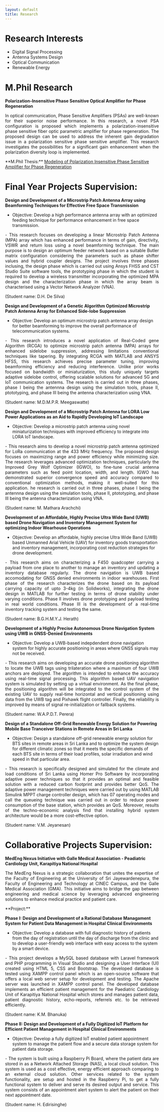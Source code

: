 ```yaml
---
layout: default
title: Research
---
```


# Research Interests

- Digital Signal Processing
- Antenna Systems Design
- Optical Communication
- Renewable Energy

# M.Phil Research

**Polarization-Insensitive Phase Sensitive Optical Amplifier for Phase Regeneration**
<p align="justify">
In optical communication, Phase Sensitive Amplifiers (PSAs) are well-known for their superior noise performance. In this research, a novel PSA configuration is proposed which implements a polarization-insensitive phase sensitive fiber optic parametric amplifier for phase regeneration. The proposed design can be used to address the inherent gain degradation issue in a polarization sensitive phase sensitive amplifier. This research investigates the possibilities for a significant gain enhancement when the polarization diversity loop is implemented.
</p>
**M.Phil Thesis:**
<a href="http://dl.lib.uom.lk:8080/server/api/core/bitstreams/417a0a61-4fe6-4b9b-ad6f-3fa1f7bddcb6/content" target="_blank" rel="noopener noreferrer">Modeling of Polarization Insensitive Phase Sensitive Amplifier for Phase Regeneration</a>

# Final Year Projects Supervision:

  **Design and Development of a Microstrip Patch Antenna Array using Beamforming Techniques for Effective Free Space Transmission**
  - Objective: Develop a high performance antenna array with an optimized feeding technique for performance enhancement in free space transmission.
<p align="justify">
  - This  research focuses on developing a linear Microstrip Patch Antenna (MPA) array which has enhanced performance in terms of gain, directivity, VSWR and return loss using a novel beamforming technique. The main purpose is to design an optimum feeder network based on a suitable Butler matrix configuration considering the parameters such as phase shifter values and hybrid coupler designs. The project involves three phases inclusing, the design phase which is carried out using Ansys FHSS and CST Studio Suite software tools, the prototyping phase in which the student is required to develop a wireless transmitter incorporating the optimized MPA design and the characterization phase in which the array beam is characterised using a Vector Network Analyzer (VNA).
</p>
(Student name: D.H. De Silva)

  **Design and Development of a Genetic Algorithm Optimized Microstrip Patch Antenna Array for Enhanced Side-lobe Suppression**
  - Objective: Develop an optimum microstrip patch antenna array design for better beamforming to improve the overall performance of telecommunication systems.
<p align="justify">
  - This research introduces a novel application of Real-Coded gene Algorithm (RCGA) to optimize microstrip patch antenna (MPA) arrays for enhanced sidelobe suppression, addressing limitations conventional techniques like tapering. By integrating RCGA with MATLAB and ANSYS HFSS, this research achieves precise parameter tuning, improving beamforming efficiency and reducing interference. Unlike prior works focused on bandwidth or miniaturization, this study uniquely targets adaptive sidelobe
control, offering scalable solutions for advanced 5G and IoT communication systems. The research is carried out in three phases, phase I being the antennna design using the simulation tools, phase II, ptototyping, and phase III being the antenna characterization using VNA.
</p>
(Student name: M.D.M.P.R. Meegaswatte)
 
  **Design and Development of a Microstrip Patch Antenna for LORA Low Power Applications as an Aid to Rapidly Developing IoT Landscape**
  - Objective: Develop a microstrip patch antenna using novel miniaturization techniques with improved efficiency to integrate into LORA IoT landscape.
<p align="justify">
  - This research aims to develop a novel microstrip patch antenna optimized for LoRa communication at the 433 MHz frequency. The proposed design focuses on maximizing range and power efficiency while minimizing size. The research leverages advanced optimization techniques, particularly the Improved Grey Wolf Optimizer (IGWO), to fine-tune crucial antenna parameters such as feed point location, width, and length. IGWO has demonstrated superior convergence speed and accuracy compared to conventional optimization methods, making it well-suited for this application. he research is carried out in three phases, phase I being the antennna design using the simulation tools, phase II, ptototyping, and phase III being the antenna characterization using VNA.
</p>
(Student name: M. Mathara Arachchi)

  **Development of an Affordable, Highly Precise Ultra Wide Band (UWB) based Drone Navigation and Inventory Management System for optimizing Indoor Wearhouse Operations**
  - Objective: Develop an affordable, highly precise Ultra Wide Band (UWB) based Unmanned Arial Vehicle (UAV) for inventory goods transportation and inventory management, incorporating cost reduction strategies for drone development.
<p align="justify">
  - This research aims on characterizing a F450 quadcopter carrying a payload from one place to another to manage an inventory and updating a inventory database regularly. The drone navigation is UWB based accomodating for GNSS denied environments in indoor warehouses. First phase of the research characterizes the drone based on its payload carrying capacity of upto 3-4kg (in Solidworks), integrating the drone design in MATLAB for further testing in terms of drone stability under varying conditions. Phase II involves drone prototyping and payload testing in real world conditions. Phase III is the development of a real-time inventory tracking system and testing the same.
</p>
(Student name: B.G.H.M.Y.J. Herath)

  **Development of a Highly Precise Autonomous Drone Navigation System using UWB in GNSS-Denied Environments**
  - Objective: Develop a UWB-based indepdendent drone navigation system for highly accurate positioning in areas where GNSS signals may not be received.
<p align="justify">
  - This research aims on developing an accurate drone positioning algorithm to locate the UWB tags using trilateration where a maximum of four UWB anchors are deployed. The algorithm is intended to enhance the accuracy using real-time signal processing. This algorithm based UAV navigation system is simulated by setting up a virtual environment. As the final phase, the positioning algorithm will be integrated to the control system of the existing UAV to supply real-time horizontal and vertical positioning using data from the UWB tag and Pixhawk flight controller. Finally, the reliability is improved by means of signal re-initialization or fallback systems.
</p>
(Student name: W.A.P.D.T. Perera)

  **Design of a Standalone Off-Grid Renewable Energy Solution for Powering Mobile Base Tranceiver Stations in Remote Areas in Sri Lanka**
  - Objective: Design a standalone off-grid renewable energy solution for BTS sites in remote areas in Sri Lanka and to optimize the system design for different climatic zones so that it meets the specific demands of each BTS site in terms of their load profiles, solar irradiation and wind speed in that particular area.
<p align="justify">
  - This research is specifically designed and simulated for the climate and load conditions of Sri Lanka using Homer Pro Software by incorporating adaptive power techniques so that it provides an optimal and feasible solution with a reduced carbon footprint and provides better QoS. The adaptive power management techniques were carried out by using MATLAB Simulink MPPT charge controller design, which has 07 operating modes and call the queueing technique was carried out in order to reduce power consumption of the base station, which provides an QoS. Moreover, results of the techno-economic analysis find that installing hybrid system architecture would be a more cost-effective option.
</p>
(Student name: V.M. Jeyanesan)

# Collaborative Projects Supervision:

**MedEng Nexus Initiative with Galle Medical Association - Peadiatric Cardiology Unit, Karapitiya National Hospital**
<p align="justify">
The MedEng Nexus is a strategic collaboration that unites the expertise of the Faculty of Engineering at the University of Sri Jayewardenepura, the Faculty of Engineering and Technology at CINEC Campus, and the Galle Medical Association (GMA). This initiative aims to bridge the gap between engineering and medical science by leveraging advanced engineering solutions to enhance medical practice and patient care.
</p>
**Project:**

  **Phase I: Design and Development of a Rational Database Managament System for Patient Data Management in Hospital Clinical Environments**
  - Objective: Develop a database with full diagnostic history of patients from the day of registration until the day of discharge from the clinic and to develop a user-friendly web interface with easy access to the system by a smart device.
<p align="justify">
  - This project develops a MySQL based database with Laravel framework and PHP programming in Visual Studio and designing a User Interface (UI) created using HTML 5, CSS and Bootstrap. The developed database is tested using XAMPP control panel which is an open-source software that offers a local web server setup for development and testing. The Apache server was launched in XAMPP control panel. The developed database implements an efficient patient management for the Paediatric Cardiology Unit of Karapitiya National Hospital which stores and manages patient data, patient diagnostic history, echo-reports, referrels etc. to be retrieved efficiently.
</p>
(Student name: K.M. Bhanuka)

  **Phase II: Design and Development of a Fully Digitized IoT Platform for Efficient Patient Management in Hospital Clinical Environments**
  - Objective: Develop a fully digitized IoT enabled patient appointment system to manage the patient flow and a secure data storage system for patient data storage.
<p align="justify">
  - The system is built using a Raspberry Pi Board, where the patient data are stored in as a Network Attached Storage (NAS), a local cloud solution. This system is used as a cost effective, energy efficient approach comparing to an external cloud solution. Other services related to the system functionality, are setup and hosted in the Raspberry Pi, to get a fully functional system to deliver and serve its desired output and service. This system consists of an appointment alert system to alert the patient on their next appointment date.
</p>
(Student name: H. Edirisinghe)
